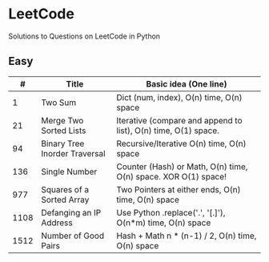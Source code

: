 # LeetCode

Solutions to Questions on LeetCode in Python

## Easy

| #    | Title                         | Basic idea (One line)                                          |
| ---- | ----------------------------- | -------------------------------------------------------------- |
| 1    | Two Sum                       | Dict (num, index), O(n) time, O(n) space                       |
| 21   | Merge Two Sorted Lists        | Iterative (compare and append to list), O(n) time, O(1) space. |
| 94   | Binary Tree Inorder Traversal | Recursive/Iterative O(n) time, O(n) space                      |
| 136  | Single Number                 | Counter (Hash) or Math, O(n) time, O(n) space. XOR O(1) space! |
| 977  | Squares of a Sorted Array     | Two Pointers at either ends, O(n) time, O(n) space             |
| 1108 | Defanging an IP Address       | Use Python .replace('.', '[.]'), O(n\*m) time, O(n) space      |
| 1512 | Number of Good Pairs          | Hash + Math n \* (n-1) / 2, O(n) time, O(n) space              |

